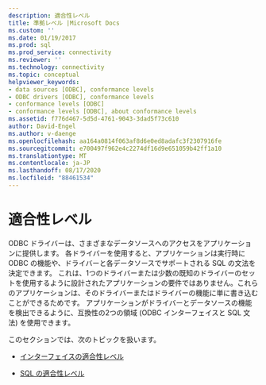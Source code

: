 ```yaml
---
description: 適合性レベル
title: 準拠レベル |Microsoft Docs
ms.custom: ''
ms.date: 01/19/2017
ms.prod: sql
ms.prod_service: connectivity
ms.reviewer: ''
ms.technology: connectivity
ms.topic: conceptual
helpviewer_keywords:
- data sources [ODBC], conformance levels
- ODBC drivers [ODBC], conformance levels
- conformance levels [ODBC]
- conformance levels [ODBC], about conformance levels
ms.assetid: f776d467-5d5d-4761-9043-3dad5f73c610
author: David-Engel
ms.author: v-daenge
ms.openlocfilehash: aa164a0814f063af8d6e0ed8adafc3f2307916fe
ms.sourcegitcommit: e700497f962e4c2274df16d9e651059b42ff1a10
ms.translationtype: MT
ms.contentlocale: ja-JP
ms.lasthandoff: 08/17/2020
ms.locfileid: "88461534"
---
```

# <a name="conformance-levels"></a>適合性レベル
ODBC ドライバーは、さまざまなデータソースへのアクセスをアプリケーションに提供します。 各ドライバーを使用すると、アプリケーションは実行時に ODBC の機能や、ドライバーと各データソースでサポートされる SQL の文法を決定できます。 これは、1つのドライバーまたは少数の既知のドライバーのセットを使用するように設計されたアプリケーションの要件ではありません。これらのアプリケーションは、そのドライバーまたはドライバーの機能に単に書き込むことができるためです。 アプリケーションがドライバーとデータソースの機能を検出できるように、互換性の2つの領域 (ODBC インターフェイスと SQL 文法) を使用できます。  
  
 このセクションでは、次のトピックを扱います。  
  
-   [インターフェイスの適合性レベル](../../../odbc/reference/develop-app/interface-conformance-levels.md)  
  
-   [SQL の適合性レベル](../../../odbc/reference/develop-app/sql-conformance-levels.md)

